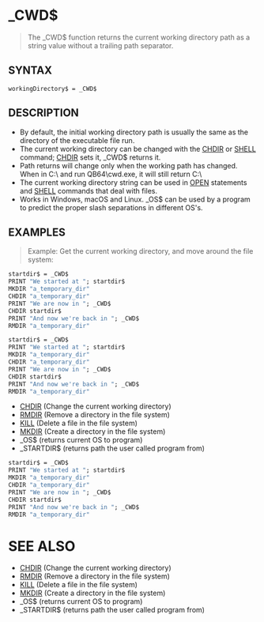 # _CWD$
> The _CWD$ function returns the current working directory path as a string value without a trailing path separator.

## SYNTAX
`workingDirectory$ = _CWD$`

## DESCRIPTION
* By default, the initial working directory path is usually the same as the directory of the executable file run.
* The current working directory can be changed with the [CHDIR](CHDIR.md) or [SHELL](SHELL.md) command; [CHDIR](CHDIR.md) sets it, _CWD$ returns it.
* Path returns will change only when the working path has changed.  When in C:\ and run QB64\cwd.exe, it will still return C:\
* The current working directory string can be used in [OPEN](OPEN.md) statements and [SHELL](SHELL.md) commands that deal with files.
* Works in Windows, macOS and Linux. _OS$ can be used by a program to predict the proper slash separations in different OS's.


## EXAMPLES
> Example: Get the current working directory, and move around the file system:

```vb
startdir$ = _CWD$
PRINT "We started at "; startdir$
MKDIR "a_temporary_dir"
CHDIR "a_temporary_dir"
PRINT "We are now in "; _CWD$
CHDIR startdir$
PRINT "And now we're back in "; _CWD$
RMDIR "a_temporary_dir"
```


```vb
startdir$ = _CWD$
PRINT "We started at "; startdir$
MKDIR "a_temporary_dir"
CHDIR "a_temporary_dir"
PRINT "We are now in "; _CWD$
CHDIR startdir$
PRINT "And now we're back in "; _CWD$
RMDIR "a_temporary_dir"
```

* [CHDIR](CHDIR.md) (Change the current working directory)
* [RMDIR](RMDIR.md) (Remove a directory in the file system)
* [KILL](KILL.md) (Delete a file in the file system)
* [MKDIR](MKDIR.md) (Create a directory in the file system)
* _OS$ (returns current OS to program)
* _STARTDIR$ (returns path the user called program from)

```vb
startdir$ = _CWD$
PRINT "We started at "; startdir$
MKDIR "a_temporary_dir"
CHDIR "a_temporary_dir"
PRINT "We are now in "; _CWD$
CHDIR startdir$
PRINT "And now we're back in "; _CWD$
RMDIR "a_temporary_dir"
```



# SEE ALSO
* [CHDIR](CHDIR.md) (Change the current working directory)
* [RMDIR](RMDIR.md) (Remove a directory in the file system)
* [KILL](KILL.md) (Delete a file in the file system)
* [MKDIR](MKDIR.md) (Create a directory in the file system)
* _OS$ (returns current OS to program)
* _STARTDIR$ (returns path the user called program from)

